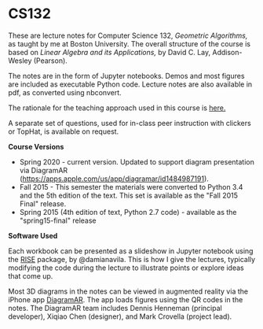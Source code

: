 CS132
=====

These are lecture notes for Computer Science 132, _Geometric
Algorithms,_ as taught by me at Boston University.  The overall
structure of the course is based on _Linear Algebra and its Applications,_ by David
C. Lay, Addison-Wesley (Pearson).

The notes are in the form of Jupyter notebooks.   Demos and most figures
are included as executable Python code. Lecture notes are also available
in pdf, as converted using nbconvert. 

The rationale for the teaching approach used in this course is [here.](https://github.com/mcrovella/CS132-Geometric-Algorithms/blob/master/CS132-Teaching-Philosophy.pdf)

A separate set of questions, used for in-class peer instruction with
clickers or TopHat, is
available on request.

__Course Versions__

* Spring 2020 - current version.  Updated to support diagram
  presentation via DiagramAR
  (https://apps.apple.com/us/app/diagramar/id1484987191). 
* Fall 2015 - This semester the materials were
  converted to Python 3.4 and the 5th edition of the text.  This set is
  available as the "Fall 2015 Final" release.
* Spring 2015 (4th edition of text, Python 2.7 code) - available as the
  "spring15-final" release

__Software Used__

Each workbook can be presented as a slideshow in Jupyter notebook using the 
[RISE](https://github.com/damianavila/RISE) package, by
@damianavila.  This is how I give the lectures, typically modifying the
code during the lecture to illustrate points or explore ideas that come
up.

Most 3D diagrams in the notes can be viewed in augmented reality via the
iPhone app
[DiagramAR](https://apps.apple.com/us/app/diagramar/id1484987191).   The
app loads 
figures using the QR codes in the notes.   The DiagramAR
team includes Dennis Henneman (principal developer), Xiqiao Chen (designer), and
Mark Crovella (project lead).






